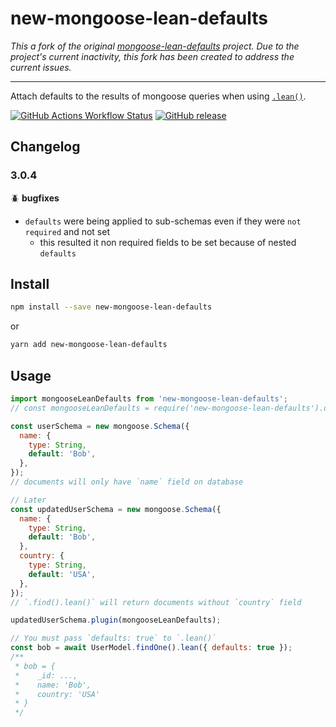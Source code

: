 # new-mongoose-lean-defaults

_This a fork of the original [mongoose-lean-defaults](https://github.com/douglasgabr/mongoose-lean-defaults) project.
Due to the project's current inactivity, this fork has been created to address the current issues._

---

Attach defaults to the results of mongoose queries when using [`.lean()`](https://mongoosejs.com/docs/api.html#query_Query-lean).


[![GitHub Actions Workflow Status](https://img.shields.io/github/actions/workflow/status/jose-cabral/mongoose-lean-defaults/.github%2Fworkflows%2Frun-tests.yml?branch=main&label=tests&logo=github)](https://github.com/jose-cabral/mongoose-lean-defaults/actions?query=workflow%3Arun-tests)
[![GitHub release](https://img.shields.io/github/release/jose-cabral/mongoose-lean-defaults.svg?style=flat-square)](https://github.com/jose-cabral/mongoose-lean-defaults/releases/latest)

## Changelog

### 3.0.4

🪲 **bugfixes**

* `defaults` were being applied to sub-schemas even if they were `not required` and not set
    * this resulted it non required fields to be set because of nested `defaults`

## Install

```sh
npm install --save new-mongoose-lean-defaults
```

or

```sh
yarn add new-mongoose-lean-defaults
```

## Usage

```javascript
import mongooseLeanDefaults from 'new-mongoose-lean-defaults';
// const mongooseLeanDefaults = require('new-mongoose-lean-defaults').default;

const userSchema = new mongoose.Schema({
  name: {
    type: String,
    default: 'Bob',
  },
});
// documents will only have `name` field on database

// Later
const updatedUserSchema = new mongoose.Schema({
  name: {
    type: String,
    default: 'Bob',
  },
  country: {
    type: String,
    default: 'USA',
  },
});
// `.find().lean()` will return documents without `country` field

updatedUserSchema.plugin(mongooseLeanDefaults);

// You must pass `defaults: true` to `.lean()`
const bob = await UserModel.findOne().lean({ defaults: true });
/**
 * bob = {
 *    _id: ...,
 *    name: 'Bob',
 *    country: 'USA'
 * }
 */
```
